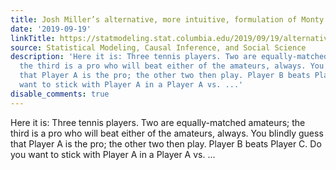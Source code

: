 ```yaml
---
title: Josh Miller’s alternative, more intuitive, formulation of Monty Hall problem
date: '2019-09-19'
linkTitle: https://statmodeling.stat.columbia.edu/2019/09/19/alternative-more-intuitive-formulation-of-monte-hall-problem/
source: Statistical Modeling, Causal Inference, and Social Science
description: 'Here it is: Three tennis players. Two are equally-matched amateurs;
  the third is a pro who will beat either of the amateurs, always. You blindly guess
  that Player A is the pro; the other two then play. Player B beats Player C. Do you
  want to stick with Player A in a Player A vs. ...'
disable_comments: true
---
```

Here it is: Three tennis players. Two are equally-matched amateurs; the third is a pro who will beat either of the amateurs, always. You blindly guess that Player A is the pro; the other two then play. Player B beats Player C. Do you want to stick with Player A in a Player A vs. ...